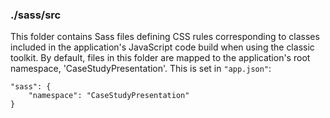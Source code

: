 ### ./sass/src

This folder contains Sass files defining CSS rules corresponding to classes
included in the application's JavaScript code build when using the classic toolkit.
By default, files in this folder are mapped to the application's root namespace, 'CaseStudyPresentation'.
This is set in `"app.json"`:

    "sass": {
        "namespace": "CaseStudyPresentation"
    }